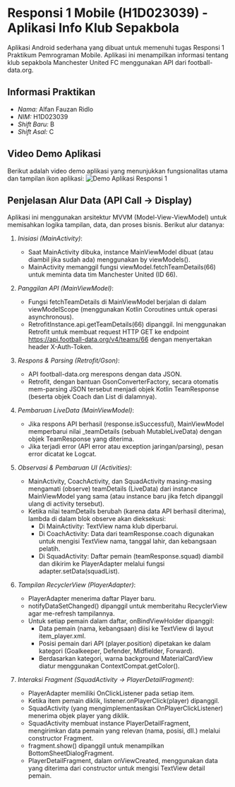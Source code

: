 # Responsi 1 Mobile (H1D023039) - Aplikasi Info Klub Sepakbola

Aplikasi Android sederhana yang dibuat untuk memenuhi tugas Responsi 1 Praktikum Pemrograman Mobile. Aplikasi ini menampilkan informasi tentang klub sepakbola Manchester United FC menggunakan API dari football-data.org.

## Informasi Praktikan

* *Nama:* Alfan Fauzan Ridlo
* *NIM:* H1D023039 
* *Shift Baru:* B 
* *Shift Asal:* C 

## Video Demo Aplikasi 

Berikut adalah video demo aplikasi yang menunjukkan fungsionalitas utama dan tampilan ikon aplikasi:
![Demo Aplikasi Responsi 1](Demo%20Aplikasi.gif)

## Penjelasan Alur Data (API Call -> Display)

Aplikasi ini menggunakan arsitektur MVVM (Model-View-ViewModel) untuk memisahkan logika tampilan, data, dan proses bisnis. Berikut alur datanya:

1.  *Inisiasi (MainActivity)*:
    * Saat MainActivity dibuka, instance MainViewModel dibuat (atau diambil jika sudah ada) menggunakan by viewModels().
    * MainActivity memanggil fungsi viewModel.fetchTeamDetails(66) untuk meminta data tim Manchester United (ID 66).

2.  *Panggilan API (MainViewModel)*:
    * Fungsi fetchTeamDetails di MainViewModel berjalan di dalam viewModelScope (menggunakan Kotlin Coroutines untuk operasi asynchronous).
    * RetrofitInstance.api.getTeamDetails(66) dipanggil. Ini menggunakan Retrofit untuk membuat request HTTP GET ke endpoint https://api.football-data.org/v4/teams/66 dengan menyertakan header X-Auth-Token.

3.  *Respons & Parsing (Retrofit/Gson)*:
    * API football-data.org merespons dengan data JSON.
    * Retrofit, dengan bantuan GsonConverterFactory, secara otomatis mem-parsing JSON tersebut menjadi objek Kotlin TeamResponse (beserta objek Coach dan List<Player> di dalamnya).

4.  *Pembaruan LiveData (MainViewModel)*:
    * Jika respons API berhasil (response.isSuccessful), MainViewModel memperbarui nilai _teamDetails (sebuah MutableLiveData) dengan objek TeamResponse yang diterima.
    * Jika terjadi error (API error atau exception jaringan/parsing), pesan error dicatat ke Logcat.

5.  *Observasi & Pembaruan UI (Activities)*:
    * MainActivity, CoachActivity, dan SquadActivity masing-masing mengamati (observe) teamDetails (LiveData) dari instance MainViewModel yang sama (atau instance baru jika fetch dipanggil ulang di activity tersebut).
    * Ketika nilai teamDetails berubah (karena data API berhasil diterima), lambda di dalam blok observe akan dieksekusi:
        * Di MainActivity: TextView nama klub diperbarui.
        * Di CoachActivity: Data dari teamResponse.coach digunakan untuk mengisi TextView nama, tanggal lahir, dan kebangsaan pelatih.
        * Di SquadActivity: Daftar pemain (teamResponse.squad) diambil dan dikirim ke PlayerAdapter melalui fungsi adapter.setData(squadList).

6.  *Tampilan RecyclerView (PlayerAdapter)*:
    * PlayerAdapter menerima daftar Player baru.
    * notifyDataSetChanged() dipanggil untuk memberitahu RecyclerView agar me-refresh tampilannya.
    * Untuk setiap pemain dalam daftar, onBindViewHolder dipanggil:
        * Data pemain (nama, kebangsaan) diisi ke TextView di layout item_player.xml.
        * Posisi pemain dari API (player.position) dipetakan ke dalam kategori (Goalkeeper, Defender, Midfielder, Forward).
        * Berdasarkan kategori, warna background MaterialCardView diatur menggunakan ContextCompat.getColor().

7.  *Interaksi Fragment (SquadActivity -> PlayerDetailFragment)*:
    * PlayerAdapter memiliki OnClickListener pada setiap item.
    * Ketika item pemain diklik, listener.onPlayerClick(player) dipanggil.
    * SquadActivity (yang mengimplementasikan OnPlayerClickListener) menerima objek player yang diklik.
    * SquadActivity membuat instance PlayerDetailFragment, mengirimkan data pemain yang relevan (nama, posisi, dll.) melalui constructor Fragment.
    * fragment.show() dipanggil untuk menampilkan BottomSheetDialogFragment.
    * PlayerDetailFragment, dalam onViewCreated, menggunakan data yang diterima dari constructor untuk mengisi TextView detail pemain.
